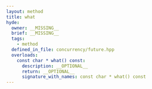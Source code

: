 ```yaml
---
layout: method
title: what
hyde:
  owner: __MISSING__
  brief: __MISSING__
  tags:
    - method
  defined_in_file: concurrency/future.hpp
  overloads:
    const char * what() const:
      description: __OPTIONAL__
      return: __OPTIONAL__
      signature_with_names: const char * what() const
---
```


